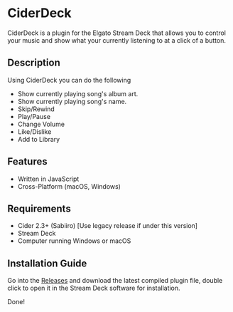 
# CiderDeck

CiderDeck is a plugin for the Elgato Stream Deck that allows you to control your music and show what your currently listening to at a click of a button.

## Description

Using CiderDeck you can do the following

- Show currently playing song's album art.
- Show currently playing song's name.
- Skip/Rewind
- Play/Pause
- Change Volume
- Like/Dislike
- Add to Library

## Features
- Written in JavaScript
- Cross-Platform (macOS, Windows)

## Requirements
- Cider 2.3+ (Sabiiro) [Use legacy release if under this version]
- Stream Deck
- Computer running Windows or macOS

## Installation Guide

Go into the [Releases](github.com/ciderapp/CiderDeck/releases) and download the latest compiled plugin file, double click to open it in the Stream Deck software for installation.

Done!
